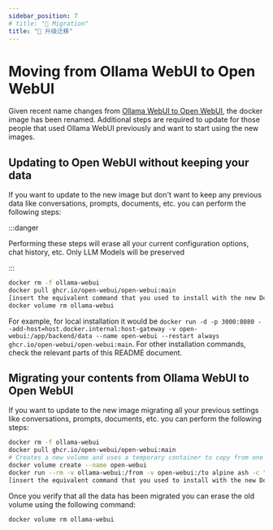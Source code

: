 ```yaml
---
sidebar_position: 7
# title: "🔄 Migration"
title: "🔄 升级迁移"
---
```


# Moving from Ollama WebUI to Open WebUI

Given recent name changes from [Ollama WebUI to Open WebUI](https://github.com/open-webui/open-webui/discussions/602), the docker image has been renamed. Additional steps are required to update for those people that used Ollama WebUI previously and want to start using the new images.

## Updating to Open WebUI without keeping your data

If you want to update to the new image but don't want to keep any previous data like conversations, prompts, documents, etc. you can perform the following steps:

:::danger

Performing these steps will erase all your current configuration options, chat history, etc. Only LLM Models will be preserved

:::

```bash
docker rm -f ollama-webui
docker pull ghcr.io/open-webui/open-webui:main
[insert the equivalent command that you used to install with the new Docker image name]
docker volume rm ollama-webui
```

For example, for local installation it would be `docker run -d -p 3000:8080 --add-host=host.docker.internal:host-gateway -v open-webui:/app/backend/data --name open-webui --restart always ghcr.io/open-webui/open-webui:main`. For other installation commands, check the relevant parts of this README document.

## Migrating your contents from Ollama WebUI to Open WebUI

If you want to update to the new image migrating all your previous settings like conversations, prompts, documents, etc. you can perform the following steps:

```bash
docker rm -f ollama-webui
docker pull ghcr.io/open-webui/open-webui:main
# Creates a new volume and uses a temporary container to copy from one volume to another as per https://github.com/moby/moby/issues/31154#issuecomment-360531460
docker volume create --name open-webui
docker run --rm -v ollama-webui:/from -v open-webui:/to alpine ash -c "cd /from ; cp -av . /to"
[insert the equivalent command that you used to install with the new Docker image name]
```

Once you verify that all the data has been migrated you can erase the old volume using the following command:

```bash
docker volume rm ollama-webui
```
